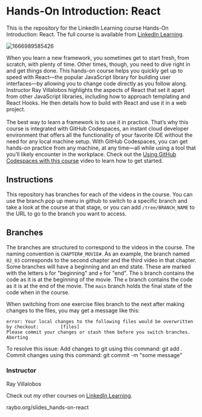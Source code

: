 # Hands-On Introduction: React

This is the repository for the LinkedIn Learning course Hands-On Introduction: React. The full course is available from [LinkedIn Learning][lil-course-url].

![1666989585426](https://user-images.githubusercontent.com/25848438/200747140-294450cb-2309-4fd5-a8de-30feca3cc60f.jpeg)

When you learn a new framework, you sometimes get to start fresh, from scratch, with plenty of time. Other times, though, you need to dive right in and get things done. This hands-on course helps you quickly get up to speed with React—the popular JavaScript library for building user interfaces—by allowing you to change code directly as you follow along. Instructor Ray Villalobos highlights the aspects of React that set it apart from other JavaScript libraries, including how to approach templating and React Hooks. He then details how to build with React and use it in a web project.<br><br>The best way to learn a framework is to use it in practice. That’s why this course is integrated with GitHub Codespaces, an instant cloud developer environment that offers all the functionality of your favorite IDE without the need for any local machine setup. With GitHub Codespaces, you can get hands-on practice from any machine, at any time—all while using a tool that you’ll likely encounter in the workplace. Check out the [Using GitHub Codespaces with this course][gcs-video-url] video to learn how to get started.

## Instructions

This repository has branches for each of the videos in the course. You can use the branch pop up menu in github to switch to a specific branch and take a look at the course at that stage, or you can add `/tree/BRANCH_NAME` to the URL to go to the branch you want to access.

## Branches

The branches are structured to correspond to the videos in the course. The naming convention is `CHAPTER#_MOVIE#`. As an example, the branch named `02_03` corresponds to the second chapter and the third video in that chapter.
Some branches will have a beginning and an end state. These are marked with the letters `b` for "beginning" and `e` for "end". The `b` branch contains the code as it is at the beginning of the movie. The `e` branch contains the code as it is at the end of the movie. The `main` branch holds the final state of the code when in the course.

When switching from one exercise files branch to the next after making changes to the files, you may get a message like this:

    error: Your local changes to the following files would be overwritten by checkout:        [files]
    Please commit your changes or stash them before you switch branches.
    Aborting

To resolve this issue:
Add changes to git using this command: git add .
Commit changes using this command: git commit -m "some message"

### Instructor

Ray Villalobos

Check out my other courses on [LinkedIn Learning](https://www.linkedin.com/learning/instructors/ray-villalobos).

[lil-course-url]: https://www.linkedin.com/learning/hands-on-introduction-react
[gcs-video-url]: https://www.linkedin.com/learning/hands-on-introduction-react/using-github-codespaces-with-this-course

raybo.org/slides_hands-on-react
